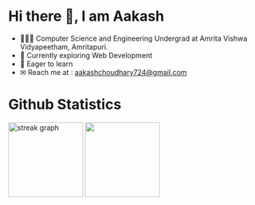 # Hi there 👋, I am Aakash
<ul>
  <li>👨🏻‍🎓 Computer Science and Engineering Undergrad at Amrita Vishwa Vidyapeetham, Amritapuri.
  <li>🔭 Currently exploring Web Development</li>
  <li>🎯 Eager to learn </li></li>
  <li>✉  Reach me at : <a href="mailto:aakashchoudhary724@gmail.com"> aakashchoudhary724@gmail.com</a></li>
</ul>

# Github Statistics
<div align= "left">
  <img src="https://streak-stats.demolab.com?user=Aakashchoudhary24 &locale=en&mode=daily&theme=aura&hide_border=true&border_radius=5" height="150" alt="streak graph"  />  
  <img src="https://github-readme-stats.vercel.app/api/top-langs/?username=Aakashchoudhary24&hide_border=true&layout=compact&theme=aura&border_radius=5" height="150"" >
</div>
